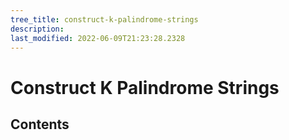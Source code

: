 ```yaml
---
tree_title: construct-k-palindrome-strings
description: 
last_modified: 2022-06-09T21:23:28.2328
---
```


# Construct K Palindrome Strings

## Contents
